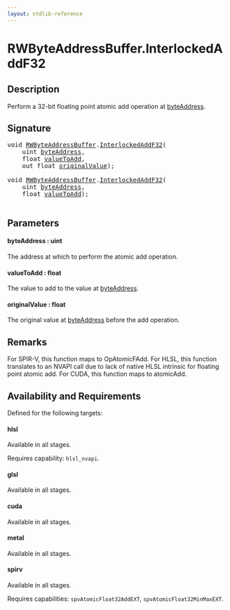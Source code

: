```yaml
---
layout: stdlib-reference
---
```


# RWByteAddressBuffer\.InterlockedAddF32

## Description

Perform a 32-bit floating point atomic add operation at <span class='code'><a href="interlockedaddf32-0be.html#decl-byteAddress" class="code_param">byteAddress</a></span>.



## Signature 

<pre>
<span class="code_keyword">void</span> <a href="../types/rwbyteaddressbuffer-0126d/index.html" class="code_type">RWByteAddressBuffer</a>.<a href="interlockedaddf32-0be.html">InterlockedAddF32</a>(
    <span class="code_keyword">uint</span> <a href="interlockedaddf32-0be.html#decl-byteAddress" class="code_param">byteAddress</a>,
    <span class="code_keyword">float</span> <a href="interlockedaddf32-0be.html#decl-valueToAdd" class="code_param">valueToAdd</a>,
    <span class="code_keyword">out</span> <span class="code_keyword">float</span> <a href="interlockedaddf32-0be.html#decl-originalValue" class="code_param">originalValue</a>);

<span class="code_keyword">void</span> <a href="../types/rwbyteaddressbuffer-0126d/index.html" class="code_type">RWByteAddressBuffer</a>.<a href="interlockedaddf32-0be.html">InterlockedAddF32</a>(
    <span class="code_keyword">uint</span> <a href="interlockedaddf32-0be.html#decl-byteAddress" class="code_param">byteAddress</a>,
    <span class="code_keyword">float</span> <a href="interlockedaddf32-0be.html#decl-valueToAdd" class="code_param">valueToAdd</a>);

</pre>

## Parameters

####  <a id="decl-byteAddress"></a>byteAddress  : uint
The address at which to perform the atomic add operation.

####  <a id="decl-valueToAdd"></a>valueToAdd  : float
The value to add to the value at <span class='code'><a href="interlockedaddf32-0be.html#decl-byteAddress" class="code_param">byteAddress</a></span>.

####  <a id="decl-originalValue"></a>originalValue  : float
The original value at <span class='code'><a href="interlockedaddf32-0be.html#decl-byteAddress" class="code_param">byteAddress</a></span> before the add operation.


## Remarks
For SPIR-V, this function maps to <span class='code'>OpAtomicFAdd</span>. For HLSL, this function translates to an NVAPI call
due to lack of native HLSL intrinsic for floating point atomic add. For CUDA, this function
maps to <span class='code'>atomicAdd</span>.


## Availability and Requirements

Defined for the following targets:

#### hlsl
Available in all stages.

Requires capability: `hlsl_nvapi`.
#### glsl
Available in all stages.

#### cuda
Available in all stages.

#### metal
Available in all stages.

#### spirv
Available in all stages.

Requires capabilities: `spvAtomicFloat32AddEXT`, `spvAtomicFloat32MinMaxEXT`.


